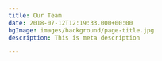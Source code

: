 ```yaml
---
title: Our Team
date: 2018-07-12T12:19:33.000+00:00
bgImage: images/background/page-title.jpg
description: This is meta description

---
```

